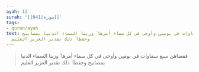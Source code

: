 ```yaml
---
ayah: 12
surah: '[[041|سورة]]'
tags:
- quran/ayah
text: فقضاهن سبع سماوات في يومين وأوحى في كل سماء أمرها ۚ وزينا السماء الدنيا بمصابيح
  وحفظا ۚ ذلك تقدير العزيز العليم
---
```

> فقضاهن سبع سماوات في يومين وأوحى في كل سماء أمرها ۚ وزينا السماء الدنيا بمصابيح وحفظا ۚ ذلك تقدير العزيز العليم
